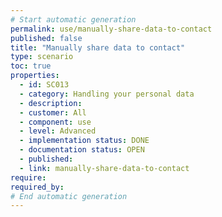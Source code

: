 ```yaml
---
# Start automatic generation
permalink: use/manually-share-data-to-contact
published: false
title: "Manually share data to contact"
type: scenario
toc: true
properties:
  - id: SC013
  - category: Handling your personal data
  - description:
  - customer: All
  - component: use
  - level: Advanced
  - implementation status: DONE
  - documentation status: OPEN
  - published:
  - link: manually-share-data-to-contact
require:
required_by:
# End automatic generation
---
```

